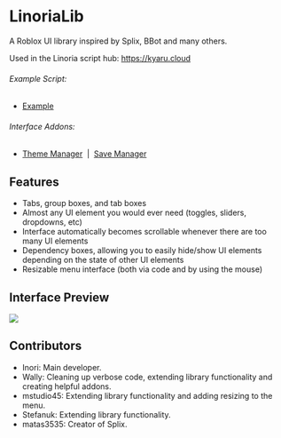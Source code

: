 # LinoriaLib
A Roblox UI library inspired by Splix, BBot and many others.

Used in the Linoria script hub: https://kyaru.cloud

###### Example Script: 
* [Example](Example.lua)

###### Interface Addons:
* [Theme Manager](addons/ThemeManager.lua)&nbsp;&nbsp;|&nbsp;&nbsp;[Save Manager](addons/SaveManager.lua) 

## Features
- Tabs, group boxes, and tab boxes
- Almost any UI element you would ever need (toggles, sliders, dropdowns, etc)
- Interface automatically becomes scrollable whenever there are too many UI elements
- Dependency boxes, allowing you to easily hide/show UI elements depending on the state of other UI elements
- Resizable menu interface (both via code and by using the mouse)

## Interface Preview
<img src="https://i.imgur.com/qs0Hqc6.png" />

## Contributors
- Inori: Main developer.
- Wally: Cleaning up verbose code, extending library functionality and creating helpful addons.
- mstudio45: Extending library functionality and adding resizing to the menu.
- Stefanuk: Extending library functionality.
- matas3535: Creator of Splix.